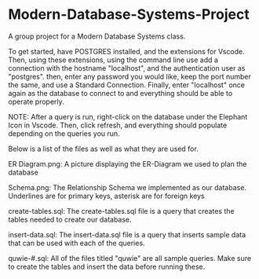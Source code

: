 # Modern-Database-Systems-Project
A group project for a Modern Database Systems class.

To get started, have POSTGRES installed, and the extensions for Vscode. Then, using these extensions, using the command line use add a connection with the hostname "localhost",
and the authentication user as "postgres". then, enter any password you would like, keep the port number the same, and use a Standard Connection. Finally, enter "localhost" 
once again as the database to connect to and everything should be able to operate properly.

NOTE: After a query is run, right-click on the database under the Elephant Icon in Vscode. Then, click refresh, and everything should populate depending on the queries you run.
  
Below is a list of the files as well as what they are used for.

ER Diagram.png: A picture displaying the ER-Diagram we used to plan the database

Schema.png: The Relationship Schema we implemented as our database. Underlines are for primary keys, asterisk are for foreign keys

create-tables.sql: The create-tables.sql file is a query that creates the tables needed to create our database.

insert-data.sql: The insert-data.sql file is a query that inserts sample data that can be used with each of the queries.

quwie-#.sql: All of the files titled "quwie" are all sample queries. Make sure to create the tables and insert the data before running these.
